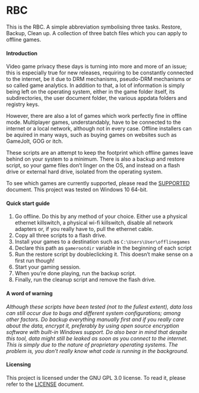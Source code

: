 RBC
===

This is the RBC. A simple abbreviation symbolising three tasks. Restore, Backup,
Clean up. A collection of three batch files which you can apply to offline
games.

#### Introduction

Video game privacy these days is turning into more and more of an issue; this is
especially true for new releases, requiring to be constantly connected to the
internet, be it due to DRM mechanisms, pseudo-DRM mechanisms or so called game
analytics. In addition to that, a lot of information is simply being left on the
operating system, either in the game folder itself, its subdirectories, the user
document folder, the various appdata folders and registry keys.

However, there are also a lot of games which work perfectly fine in offline
mode. Multiplayer games, understandably, have to be connected to the internet or
a local network, although not in every case. Offline installers can be aquired
in many ways, such as buying games on websites such as GameJolt, GOG or itch.

These scripts are an attempt to keep the footprint which offline games leave
behind on your system to a minimum. There is also a backup and restore script,
so your game files don’t linger on the OS, and instead on a flash drive or
external hard drive, isolated from the operating system.

To see which games are currently supported, please read the
[SUPPORTED](SUPPORTED.md) document. This project was tested on Windows 10
64-bit.

#### Quick start guide

1. Go offline. Do this by any method of your choice. Either use a physical
   ethernet killswitch, a physical wi-fi killswitch, disable all network
   adapters or, if you really have to, pull the ethernet cable.
2. Copy all three scripts to a flash drive.
3. Install your games to a destination such as `C:\Users\User\offlinegames`
4. Declare this path as `gamerootdir` variable in the beginning of each script
5. Run the restore script by doubleclicking it. This doesn’t make sense on a
   first run though!
6. Start your gaming session.
7. When you’re done playing, run the backup script.
8. Finally, run the cleanup script and remove the flash drive.

#### A word of warning

*Although these scripts have been tested (not to the fullest extent), data loss
can still occur due to bugs and different system configurations; among other
factors. Do backup everything manually first and if you really care about the
data, encrypt it, preferably by using open source encryption software with
built-in Windows support. Do also bear in mind that despite this tool, data
might still be leaked as soon as you connect to the internet. This is simply due
to the nature of proprietary operating systems. The problem is, you don’t really
know what code is running in the background.*

#### Licensing
This project is licensed under the GNU GPL 3.0 license. To read it, please
refer to the [LICENSE](LICENSE) document.
